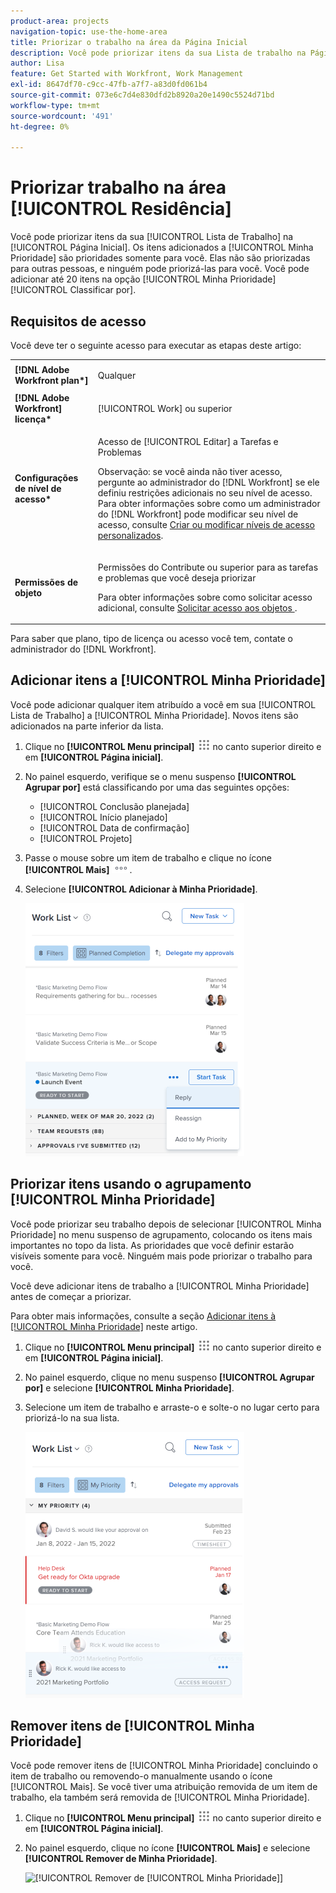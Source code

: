 ```yaml
---
product-area: projects
navigation-topic: use-the-home-area
title: Priorizar o trabalho na área da Página Inicial
description: Você pode priorizar itens da sua Lista de trabalho na Página inicial. Os itens adicionados a Minha Prioridade são prioridades somente para você. Elas não são priorizadas para outras pessoas, e ninguém pode priorizá-las para você. Você pode adicionar até 20 itens na opção [!UICONTROL Minha Prioridade de Classificação por].
author: Lisa
feature: Get Started with Workfront, Work Management
exl-id: 8647df70-c9cc-47fb-a7f7-a83d0fd061b4
source-git-commit: 073e6c7d4e830dfd2b8920a20e1490c5524d71bd
workflow-type: tm+mt
source-wordcount: '491'
ht-degree: 0%

---
```


# Priorizar trabalho na área [!UICONTROL Residência]

Você pode priorizar itens da sua [!UICONTROL Lista de Trabalho] na [!UICONTROL Página Inicial]. Os itens adicionados a [!UICONTROL Minha Prioridade] são prioridades somente para você. Elas não são priorizadas para outras pessoas, e ninguém pode priorizá-las para você. Você pode adicionar até 20 itens na opção [!UICONTROL Minha Prioridade] [!UICONTROL Classificar por].

## Requisitos de acesso

Você deve ter o seguinte acesso para executar as etapas deste artigo:

<table style="table-layout:auto"> 
 <col> 
 </col> 
 <col> 
 </col> 
 <tbody> 
  <tr> 
   <td role="rowheader"><strong>[!DNL Adobe Workfront plan*]</strong></td> 
   <td> <p>Qualquer</p> </td> 
  </tr> 
  <tr> 
   <td role="rowheader"><strong>[!DNL Adobe Workfront] licença*</strong></td> 
   <td> <p>[!UICONTROL Work] ou superior</p> </td> 
  </tr> 
  <tr> 
   <td role="rowheader"><strong>Configurações de nível de acesso*</strong></td> 
   <td> <p>Acesso de [!UICONTROL Editar] a Tarefas e Problemas</p> <p>Observação: se você ainda não tiver acesso, pergunte ao administrador do [!DNL Workfront] se ele definiu restrições adicionais no seu nível de acesso. Para obter informações sobre como um administrador do [!DNL Workfront] pode modificar seu nível de acesso, consulte <a href="../../../administration-and-setup/add-users/configure-and-grant-access/create-modify-access-levels.md" class="MCXref xref">Criar ou modificar níveis de acesso personalizados</a>.</p> </td> 
  </tr> 
  <tr> 
   <td role="rowheader"><strong>Permissões de objeto</strong></td> 
   <td> <p>Permissões do Contribute ou superior para as tarefas e problemas que você deseja priorizar</p> <p>Para obter informações sobre como solicitar acesso adicional, consulte <a href="../../../workfront-basics/grant-and-request-access-to-objects/request-access.md" class="MCXref xref">Solicitar acesso aos objetos </a>.</p> </td> 
  </tr> 
 </tbody> 
</table>

Para saber que plano, tipo de licença ou acesso você tem, contate o administrador do [!DNL Workfront].

## Adicionar itens a [!UICONTROL Minha Prioridade]

Você pode adicionar qualquer item atribuído a você em sua [!UICONTROL Lista de Trabalho] a [!UICONTROL Minha Prioridade]. Novos itens são adicionados na parte inferior da lista.

1. Clique no **[!UICONTROL Menu principal]** ![](assets/main-menu-icon.png) no canto superior direito e em **[!UICONTROL Página inicial]**.
1. No painel esquerdo, verifique se o menu suspenso **[!UICONTROL Agrupar por]** está classificando por uma das seguintes opções:

   * [!UICONTROL Conclusão planejada]
   * [!UICONTROL Início planejado]
   * [!UICONTROL Data de confirmação]
   * [!UICONTROL Projeto]

1. Passe o mouse sobre um item de trabalho e clique no ícone **[!UICONTROL Mais]** ![](assets/more-icon.png).

1. Selecione **[!UICONTROL Adicionar à Minha Prioridade]**.

   ![](assets/getting-started-my-priority-group-by-drop-down-nwe-350x405.png)

## Priorizar itens usando o agrupamento [!UICONTROL Minha Prioridade]

Você pode priorizar seu trabalho depois de selecionar [!UICONTROL Minha Prioridade] no menu suspenso de agrupamento, colocando os itens mais importantes no topo da lista. As prioridades que você definir estarão visíveis somente para você. Ninguém mais pode priorizar o trabalho para você.

Você deve adicionar itens de trabalho a [!UICONTROL Minha Prioridade] antes de começar a priorizar.

Para obter mais informações, consulte a seção [Adicionar itens à [!UICONTROL Minha Prioridade]](#add-items-to-my-priority) neste artigo.

1. Clique no **[!UICONTROL Menu principal]** ![](assets/main-menu-icon.png) no canto superior direito e em **[!UICONTROL Página inicial]**.
1. No painel esquerdo, clique no menu suspenso **[!UICONTROL Agrupar por]** e selecione **[!UICONTROL Minha Prioridade]**.

1. Selecione um item de trabalho e arraste-o e solte-o no lugar certo para priorizá-lo na sua lista.

   ![](assets/drag-drop-my-priority-with-group-by-menu-nwe-350x426.png)

## Remover itens de [!UICONTROL Minha Prioridade]

Você pode remover itens de [!UICONTROL Minha Prioridade] concluindo o item de trabalho ou removendo-o manualmente usando o ícone [!UICONTROL Mais]. Se você tiver uma atribuição removida de um item de trabalho, ela também será removida de [!UICONTROL Minha Prioridade].

1. Clique no **[!UICONTROL Menu principal]** ![](assets/main-menu-icon.png) no canto superior direito e em **[!UICONTROL Página inicial]**.
1. No painel esquerdo, clique no ícone **[!UICONTROL Mais]** e selecione **[!UICONTROL Remover de Minha Prioridade]**.

   ![[!UICONTROL Remover de [!UICONTROL Minha Prioridade]]](assets/getting-started-remove-from-priority-nwe-350x395.png)
